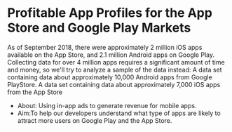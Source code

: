# Profitable App Profiles for the App Store and Google Play Markets
As of September 2018, there were approximately 2 million iOS apps available on the App Store, and 2.1 million Android apps on Google Play.
Collecting data for over 4 million apps requires a significant amount of time and money, so we'll try to analyze a sample of the data instead:
A data set containing data about approximately 10,000 Android apps from Google PlayStore.
A data set containing data about approximately 7,000 iOS apps from the App Store
- About: Using in-app ads to generate revenue for mobile apps.
- Aim:To help our developers understand what type of apps are likely to attract more users on Google Play and the App Store.
